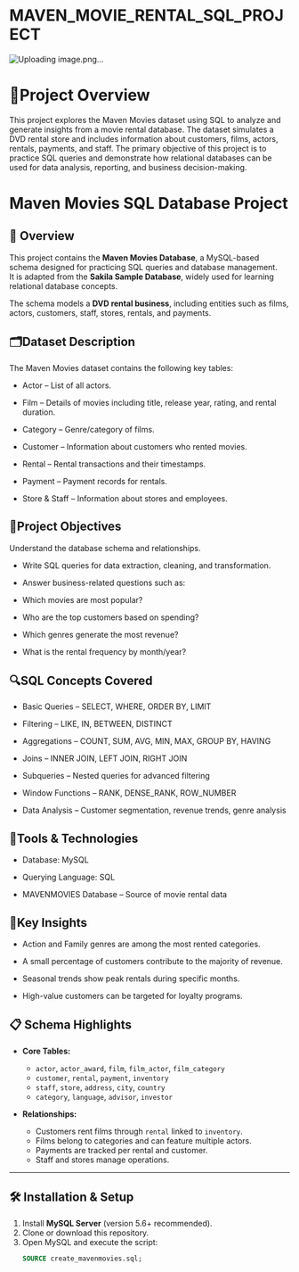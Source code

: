 # MAVEN_MOVIE_RENTAL_SQL_PROJECT

![Uploading image.png…]()


<h1>📌Project Overview</h1>
This project explores the Maven Movies dataset using SQL to analyze and generate insights from a movie rental database. The dataset simulates a DVD rental store and includes information about customers, films, actors, rentals, payments, and staff. The primary objective of this project is to practice SQL queries and demonstrate how relational databases can be used for data analysis, reporting, and business decision-making.

# Maven Movies SQL Database Project

## 📖 Overview
This project contains the **Maven Movies Database**, a MySQL-based schema designed for practicing SQL queries and database management.  
It is adapted from the **Sakila Sample Database**, widely used for learning relational database concepts.  

The schema models a **DVD rental business**, including entities such as films, actors, customers, staff, stores, rentals, and payments.

## 🗂️Dataset Description
The Maven Movies dataset contains the following key tables:

- Actor – List of all actors.

- Film – Details of movies including title, release year, rating, and rental duration.

- Category – Genre/category of films.

- Customer – Information about customers who rented movies.

- Rental – Rental transactions and their timestamps.

- Payment – Payment records for rentals.

- Store & Staff – Information about stores and employees.

## 🎯Project Objectives
Understand the database schema and relationships.

- Write SQL queries for data extraction, cleaning, and transformation.

- Answer business-related questions such as:

- Which movies are most popular?

- Who are the top customers based on spending?

- Which genres generate the most revenue?

- What is the rental frequency by month/year?

## 🔍SQL Concepts Covered
- Basic Queries – SELECT, WHERE, ORDER BY, LIMIT

- Filtering – LIKE, IN, BETWEEN, DISTINCT

- Aggregations – COUNT, SUM, AVG, MIN, MAX, GROUP BY, HAVING

- Joins – INNER JOIN, LEFT JOIN, RIGHT JOIN

- Subqueries – Nested queries for advanced filtering

- Window Functions – RANK, DENSE_RANK, ROW_NUMBER

- Data Analysis – Customer segmentation, revenue trends, genre analysis

## 🚀Tools & Technologies
- Database: MySQL

- Querying Language: SQL

- MAVENMOVIES Database – Source of movie rental data


## 📌Key Insights
- Action and Family genres are among the most rented categories.

- A small percentage of customers contribute to the majority of revenue.

- Seasonal trends show peak rentals during specific months.

- High-value customers can be targeted for loyalty programs.



## 📋 Schema Highlights
- **Core Tables:**
  - `actor`, `actor_award`, `film`, `film_actor`, `film_category`
  - `customer`, `rental`, `payment`, `inventory`
  - `staff`, `store`, `address`, `city`, `country`
  - `category`, `language`, `advisor`, `investor`

- **Relationships:**
  - Customers rent films through `rental` linked to `inventory`.
  - Films belong to categories and can feature multiple actors.
  - Payments are tracked per rental and customer.
  - Staff and stores manage operations.

---

## 🛠 Installation & Setup
1. Install **MySQL Server** (version 5.6+ recommended).
2. Clone or download this repository.
3. Open MySQL and execute the script:
   ```sql
   SOURCE create_mavenmovies.sql;

